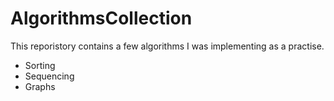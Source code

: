 # AlgorithmsCollection

This reporistory contains a few algorithms I was implementing as a practise.
* Sorting
* Sequencing
* Graphs
